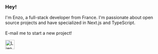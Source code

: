 ### Hey!

I'm Enzo, a full-stack developer from France. I'm passionate about open source projects and have specialized in Next.js and TypeScript. 
<br />
<br />
E-mail me to start a new project!

<a href="mailto:enzo.bacqueyrisses@gmail.com"><img src="https://em-content.zobj.net/source/apple/354/love-letter_1f48c.png" width="30" height="30" alt="Lien vers email"></a>
